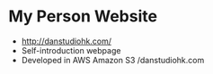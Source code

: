 # My Person Website 
- http://danstudiohk.com/
- Self-introduction webpage
- Developed in AWS Amazon S3 /danstudiohk.com


